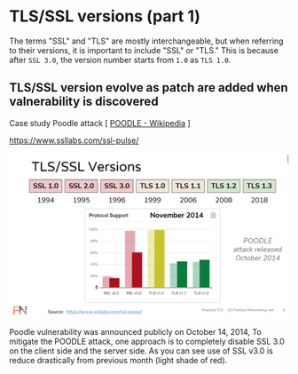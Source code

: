 # TLS/SSL versions (part 1)

The terms "SSL" and "TLS" are mostly interchangeable, but when referring to their versions, it is important to include "SSL" or "TLS." 
This is because after `SSL 3.0`, the version number starts from `1.0` as `TLS 1.0`.



## TLS/SSL version evolve as patch are added when valnerability is discovered

Case study Poodle attack [ [POODLE - Wikipedia](https://en.wikipedia.org/wiki/POODLE) ] 

https://www.ssllabs.com/ssl-pulse/

![tls-ssl-versions-and-oole-attack](./assets/tls-ssl-versions-and-oole-attack.png)

Poodle vulnerability was announced publicly on October 14, 2014, To mitigate the POODLE attack, one approach is to completely disable SSL 3.0 on the client side and the server side.  As you can see use of SSL v3.0 is reduce drastically from previous month (light shade of red).

 

